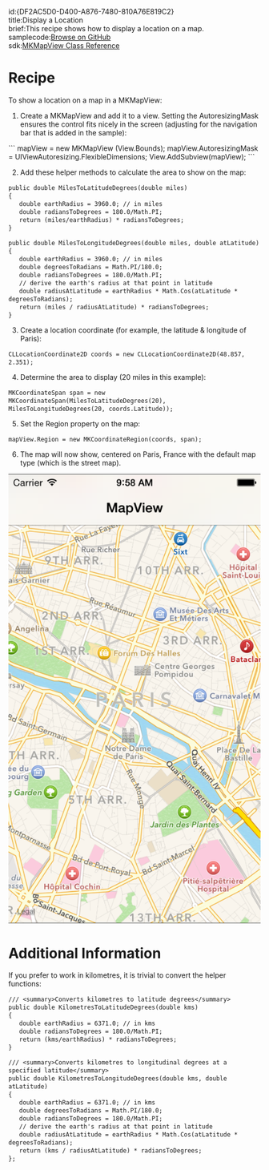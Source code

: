 id:{DF2AC5D0-D400-A876-7480-810A76E819C2}  
title:Display a Location  
brief:This recipe shows how to display a location on a map.  
samplecode:[Browse on GitHub](https://github.com/xamarin/recipes/tree/master/ios/content_controls/map_view/display_a_location)  
sdk:[MKMapView Class Reference](https://developer.apple.com/library/ios/#documentation/MapKit/Reference/MKMapView_Class/MKMapView/MKMapView.html)  

<a name="Recipe" class="injected"></a>


# Recipe

To show a location on a map in a <span class="s2">MKMapView</span>:

<ol start="1">
	<li>Create a <span class="s2">MKMapView</span> and add it to a view.
Setting the AutoresizingMask ensures the control fits nicely in the screen
(adjusting for the navigation bar that is added in the sample):</li>
</ol>
```
mapView = new MKMapView (View.Bounds);
mapView.AutoresizingMask = UIViewAutoresizing.FlexibleDimensions;
View.AddSubview(mapView);
```

<ol start="2">
	<li>Add these helper methods to calculate the area to show on the
map:</li>
</ol>


```
public double MilesToLatitudeDegrees(double miles)
{
   double earthRadius = 3960.0; // in miles
   double radiansToDegrees = 180.0/Math.PI;
   return (miles/earthRadius) * radiansToDegrees;
}
```

```
public double MilesToLongitudeDegrees(double miles, double atLatitude)
{
   double earthRadius = 3960.0; // in miles
   double degreesToRadians = Math.PI/180.0;
   double radiansToDegrees = 180.0/Math.PI;
   // derive the earth's radius at that point in latitude
   double radiusAtLatitude = earthRadius * Math.Cos(atLatitude * degreesToRadians);
   return (miles / radiusAtLatitude) * radiansToDegrees;
}
```

<ol start="3">
	<li>Create a location coordinate (for example, the latitude &amp;
longitude of Paris):</li>
</ol>

```
CLLocationCoordinate2D coords = new CLLocationCoordinate2D(48.857, 2.351);
```

<ol start="4">
	<li>Determine the area to display (20 miles in this example):</li>
</ol>

```
MKCoordinateSpan span = new MKCoordinateSpan(MilesToLatitudeDegrees(20), MilesToLongitudeDegrees(20, coords.Latitude));
```

<ol start="5">
	<li>Set the <span class="s2">Region</span> property on the map:</li>
</ol>

```
mapView.Region = new MKCoordinateRegion(coords, span);
```

<ol start="6">
	<li>The map will now show, centered on Paris, France with the default map
type (which is the street map).</li>
</ol>

 ![](Images/MapView1.png)

 <a name="Additional_Information" class="injected"></a>


# Additional Information

If you prefer to work in kilometres, it is trivial to convert the helper
functions:

```
/// <summary>Converts kilometres to latitude degrees</summary>
public double KilometresToLatitudeDegrees(double kms)
{
   double earthRadius = 6371.0; // in kms
   double radiansToDegrees = 180.0/Math.PI;
   return (kms/earthRadius) * radiansToDegrees;
}
```

```
/// <summary>Converts kilometres to longitudinal degrees at a specified latitude</summary>
public double KilometresToLongitudeDegrees(double kms, double atLatitude)
{
   double earthRadius = 6371.0; // in kms
   double degreesToRadians = Math.PI/180.0;
   double radiansToDegrees = 180.0/Math.PI;
   // derive the earth's radius at that point in latitude
   double radiusAtLatitude = earthRadius * Math.Cos(atLatitude * degreesToRadians);
   return (kms / radiusAtLatitude) * radiansToDegrees;
};
```
